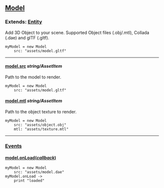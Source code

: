 ## [Model](#model)

### Extends: [Entity](#entity)

Add 3D Object to your scene. Supported Object files (.obj/.mtl), Collada (.dae) and glTF (.gltf).

	myModel = new Model
		src: "assets/model.gltf"

-------------------------------------------------------

#### [model.src](#model-src) *string/AssetItem*

Path to the model to render.

	myModel = new Model
		src: "assets/model.gltf"

#### [model.mtl](#model-mtl) *string/AssetItem*

Path to the object texture to render. 

	myModel = new Model
		src: "assets/object.obj"
		mtl: "assets/texture.mtl"

-------------------------------------------------------

### [Events](#model-events)

#### [model.onLoad(*callback*)](#model-onload)

	myModel = new Model
		src: "assets/model.dae"
	myModel.onLoad ->
		print "loaded"
